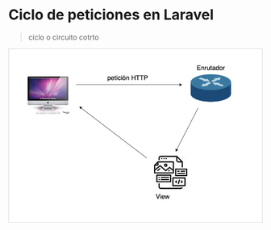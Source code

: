 # Ciclo de peticiones en Laravel

> ciclo o circuito cotrto

<img src="../extras/imagenes/peticiones.png">